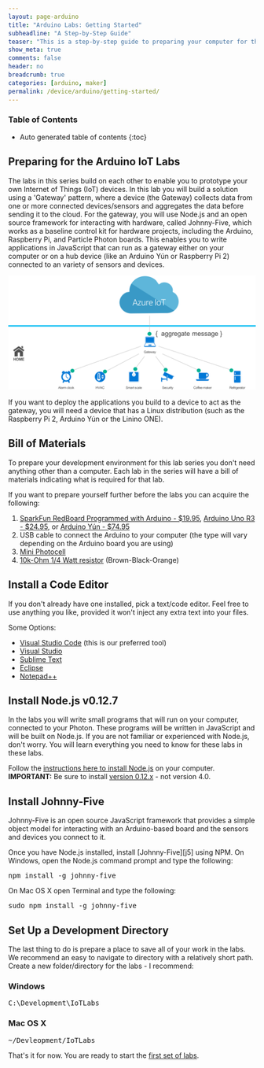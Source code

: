 ```yaml
---
layout: page-arduino
title: "Arduino Labs: Getting Started"
subheadline: "A Step-by-Step Guide"
teaser: "This is a step-by-step guide to preparing your computer for the Arduino Labs."
show_meta: true
comments: false
header: no
breadcrumb: true
categories: [arduino, maker]
permalink: /device/arduino/getting-started/
---
```

### Table of Contents
*  Auto generated table of contents
{:toc}

## Preparing for the Arduino IoT Labs
The labs in this series build on each other to enable you to prototype your own Internet of Things (IoT) devices. In this lab you will build a solution using a 'Gateway' pattern, where a device (the Gateway) collects data from one or more connected devices/sensors and aggregates the data before sending it to the cloud. For the gateway, you will use Node.js and an open source framework for interacting with hardware, called Johnny-Five, which works as a baseline control kit for hardware projects, including the Arduino, Raspberry Pi, and Particle Photon boards. This enables you to write applications in JavaScript that can run as a gateway either on your computer or on a hub device (like an Arduino Y&uacute;n or Raspberry Pi 2) connected to an variety of sensors and devices.

<img src="/images/gatewaypattern.png"/>

If you want to deploy the applications you build to a device to act as the gateway, you will need a device that has a Linux distribution (such as the Raspberry Pi 2, Arduino Y&uacute;n or the Linino ONE).

## Bill of Materials
To prepare your development environment for this lab series you don't need anything other than a computer. Each lab in the series will have a bill of materials indicating what is required for that lab.

If you want to prepare yourself further before the labs you can acquire the following:

1. [SparkFun RedBoard Programmed with Arduino - $19.95](https://www.sparkfun.com/products/12757), [Arduino Uno R3 - $24.95](https://www.sparkfun.com/products/11021), or [Arduino Y&uacute;n - $74.95](https://www.sparkfun.com/products/12053)
2. USB cable to connect the Arduino to your computer (the type will vary depending on the Arduino board you are using)
3. [Mini Photocell](http://www.sparkfun.com/products/9088)
4. [10k-Ohm 1/4 Watt resistor](https://www.sparkfun.com/products/10969) (Brown-Black-Orange)


## Install a Code Editor
If you don't already have one installed, pick a text/code editor. Feel free to use anything you like, provided it won't inject any extra text into your files.

Some Options:

* [Visual Studio Code](http://code.visualstudio.com) (this is our preferred tool)
* [Visual Studio](http://www.visualstudio.com)
* [Sublime Text](http://www.sublimetext.com) 
* [Eclipse](http://www.eclipse.org/downloads/) 
* [Notepad++](http://notepad-plus-plus.org/)

## Install Node.js v0.12.7
In the labs you will write small programs that will run on your computer, connected to your Photon. These programs will be written in JavaScript and will be built on Node.js. If you are not familiar or experienced with Node.js, don't worry. You will learn everything you need to know for these labs in these labs. 

Follow the [instructions here to install Node.js][nodejs] on your computer.  __IMPORTANT:__ Be sure to install [version 0.12.x][node_12_7] - not version 4.0.

## Install Johnny-Five
Johnny-Five is an open source JavaScript framework that provides a simple object model for interacting with an Arduino-based board and the sensors and devices you connect to it. 

Once you have Node.js installed, install [Johnny-Five][j5] using NPM. On Windows, open the Node.js command prompt and type the following:
<pre>
npm install -g johnny-five
</pre>

On Mac OS X open Terminal and type the following:
<pre>
sudo npm install -g johnny-five
</pre>

## Set Up a Development Directory
The last thing to do is prepare a place to save all of your work in the labs. We recommend an easy to navigate to directory with a relatively short path. Create a new folder/directory for the labs - I recommend:

### Windows
<pre>
C:\Development\IoTLabs
</pre>

### Mac OS X
<pre>
~/Devleopment/IoTLabs
</pre>

That's it for now. You are ready to start the [first set of labs][nextlab].

[nodejs]: http://nodejs.org/
[npmj5]: http://www.johnny-five.io
[node_12_7]: https://nodejs.org/dist/v0.12.7/
[nextlab]: ../setup-arduino/